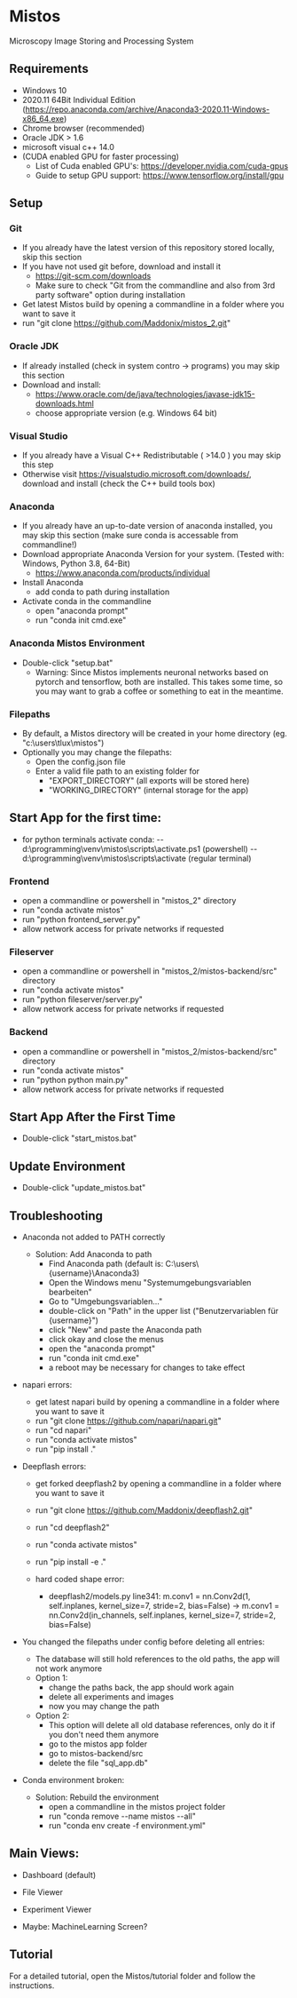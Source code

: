 # Mistos
Microscopy Image Storing and Processing System

## Requirements
- Windows 10
- 2020.11 64Bit Individual Edition (https://repo.anaconda.com/archive/Anaconda3-2020.11-Windows-x86_64.exe)
- Chrome browser (recommended)
- Oracle JDK > 1.6
- microsoft visual c++ 14.0
- (CUDA enabled GPU for faster processing)
    - List of Cuda enabled GPU's: https://developer.nvidia.com/cuda-gpus
    - Guide to setup GPU support: https://www.tensorflow.org/install/gpu

## Setup
### Git
- If you already have the latest version of this repository stored locally, skip this section
- If you have not used git before, download and install it
    - https://git-scm.com/downloads
    - Make sure to check "Git from the commandline and also from 3rd party software" option during installation 
- Get latest Mistos build by opening a commandline in a folder where you want to save it
- run "git clone https://github.com/Maddonix/mistos_2.git"

### Oracle JDK
- If already installed (check in system contro -> programs) you may skip this section
- Download and install: 
    - https://www.oracle.com/de/java/technologies/javase-jdk15-downloads.html
    - choose appropriate version (e.g. Windows 64 bit)

### Visual Studio 
- If you already have a Visual C++ Redistributable ( >14.0 ) you may skip this step
- Otherwise visit https://visualstudio.microsoft.com/downloads/, download and install (check the C++ build tools box)

### Anaconda
- If you already have an up-to-date version of anaconda installed, you may skip this section (make sure conda is accessable from commandline!)
- Download appropriate Anaconda Version for your system. (Tested with: Windows, Python 3.8, 64-Bit)
    - https://www.anaconda.com/products/individual
- Install Anaconda
    - add conda to path during installation
- Activate conda in the commandline
    - open "anaconda prompt"
    - run "conda init cmd.exe"

### Anaconda Mistos Environment
- Double-click "setup.bat"
    - Warning: Since Mistos implements neuronal networks based on pytorch and tensorflow, both are installed. This takes some time, so you may want to grab a coffee or something to eat in the meantime. 

### Filepaths
- By default, a Mistos directory will be created in your home directory (eg. "c:\\users\\tlux\\mistos")
- Optionally you may change the filepaths:
    - Open the config.json file
    - Enter a valid file path to an existing folder for 
        - "EXPORT_DIRECTORY" (all exports will be stored here)
        - "WORKING_DIRECTORY" (internal storage for the app)

## Start App for the first time:
- for python terminals activate conda: 
-- d:\programming\venv\mistos\scripts\activate.ps1 (powershell)
-- d:\programming\venv\mistos\scripts\activate (regular terminal)

### Frontend
- open a commandline or powershell in "mistos_2" directory
- run "conda activate mistos"
- run "python frontend_server.py"
- allow network access for private networks if requested

### Fileserver
- open a commandline or powershell in "mistos_2/mistos-backend/src" directory
- run "conda activate mistos"
- run "python fileserver/server.py"
- allow network access for private networks if requested

### Backend
- open a commandline or powershell in "mistos_2/mistos-backend/src" directory
- run "conda activate mistos"
- run "python python main.py"
- allow network access for private networks if requested

## Start App After the First Time
 - Double-click "start_mistos.bat"

## Update Environment
- Double-click "update_mistos.bat"

## Troubleshooting
- Anaconda not added to PATH correctly
    - Solution: Add Anaconda to path
        - Find Anaconda path (default is: C:\\users\\{username}\\Anaconda3)
        - Open the Windows menu "Systemumgebungsvariablen bearbeiten"
        - Go to "Umgebungsvariablen..."
        - double-click on "Path" in the upper list ("Benutzervariablen für {username}")
        - click "New" and paste the Anaconda path
        - click okay and close the menus
        - open the "anaconda prompt"
        - run "conda init cmd.exe"
        - a reboot may be necessary for changes to take effect

- napari errors: 
    - get latest napari build by opening a commandline in a folder where you want to save it
    - run "git clone https://github.com/napari/napari.git"
    - run "cd napari"
    - run "conda activate mistos"
    - run "pip install ."

- Deepflash errors:
    - get forked deepflash2 by opening a commandline in a folder where you want to save it
    - run "git clone https://github.com/Maddonix/deepflash2.git"
    - run "cd deepflash2"
    - run "conda activate mistos"
    - run "pip install -e ."

    - hard coded shape error: 
        - deepflash2/models.py line341: m.conv1 = nn.Conv2d(1, self.inplanes, kernel_size=7, stride=2, bias=False) -> m.conv1 = nn.Conv2d(in_channels, self.inplanes, kernel_size=7, stride=2, bias=False)

- You changed the filepaths under config before deleting all entries:
    - The database will still hold references to the old paths, the app will not work anymore
    - Option 1: 
        - change the paths back, the app should work again
        - delete all experiments and images
        - now you may change the path
    - Option 2: 
        - This option will delete all old database references, only do it if you don't need them anymore
        - go to the mistos app folder
        - go to mistos-backend/src
        - delete the file "sql_app.db"

- Conda environment broken:
    - Solution: Rebuild the environment
        - open a commandline in the mistos project folder
        - run "conda remove --name mistos --all"
        - run "conda env create -f environment.yml"


## Main Views:
- Dashboard (default)
- File Viewer
- Experiment Viewer

- Maybe: MachineLearning Screen?

## Tutorial
For a detailed tutorial, open the Mistos/tutorial folder and follow the instructions.
